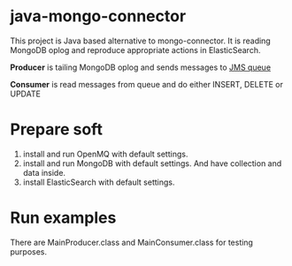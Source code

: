 # java-mongo-connector

This project is Java based alternative to mongo-connector. It is reading MongoDB oplog and reproduce appropriate actions in ElasticSearch.


**Producer** is tailing MongoDB oplog and sends messages to [JMS queue](https://mq.java.net/)

**Consumer** is read messages from queue and do either INSERT, DELETE or UPDATE

# Prepare soft

1. install and run OpenMQ with default settings.
2. install and run MongoDB with default settings. And have collection and data inside.
3. install ElasticSearch with default settings.


# Run examples

There are MainProducer.class and MainConsumer.class for testing purposes.
